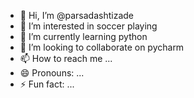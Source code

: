 - 👋 Hi, I’m @parsadashtizade
- 👀 I’m interested in soccer playing
- 🌱 I’m currently learning python
- 💞️ I’m looking to collaborate on pycharm
- 📫 How to reach me ...
- 😄 Pronouns: ...
- ⚡ Fun fact: ...

<!---
parsadashtizade/parsadashtizade is a ✨ special ✨ repository because its `README.md` (this file) appears on your GitHub profile.
You can click the Preview link to take a look at your changes.
--->
